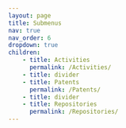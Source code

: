 ```yaml
---
layout: page
title: Submenus
nav: true
nav_order: 6
dropdown: true
children: 
    - title: Activities
      permalink: /Activities/
    - title: divider
    - title: Patents
      permalink: /Patents/
    - title: divider
    - title: Repositories
      permalink: /Repositories/
---
```

